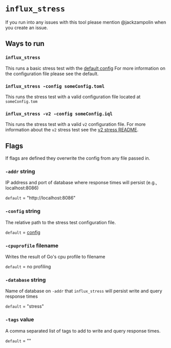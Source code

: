 # `influx_stress`

If you run into any issues with this tool please mention @jackzampolin when you create an issue.

## Ways to run

### `influx_stress`
This runs a basic stress test with the [default config](https://github.com/ivopetiz/influxdb/blob/master/stress/stress.toml) For more information on the configuration file please see the default.

### `influx_stress -config someConfig.toml`
This runs the stress test with a valid configuration file located at `someConfig.tom`

### `influx_stress -v2 -config someConfig.iql`
This runs the stress test with a valid `v2` configuration file. For more information about the `v2` stress test see the [v2 stress README](https://github.com/ivopetiz/influxdb/blob/master/stress/v2/README.md).

## Flags

If flags are defined they overwrite the config from any file passed in.

### `-addr` string
IP address and port of database where response times will persist (e.g., localhost:8086)

`default` = "http://localhost:8086"

### `-config` string
The relative path to the stress test configuration file.

`default` = [config](https://github.com/ivopetiz/influxdb/blob/master/stress/stress.toml)

### `-cpuprofile` filename
Writes the result of Go's cpu profile to filename

`default` = no profiling

### `-database` string
Name of database on `-addr` that `influx_stress` will persist write and query response times

`default` = "stress"

### `-tags` value
A comma separated list of tags to add to write and query response times.

`default` = ""

